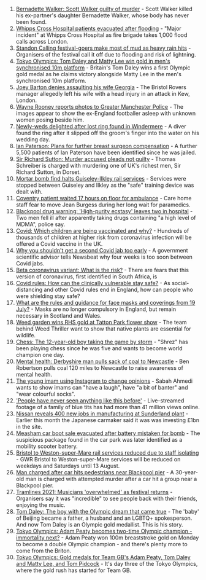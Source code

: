 1. [Bernadette Walker: Scott Walker guilty of murder](https://www.bbc.co.uk/news/uk-england-cambridgeshire-57931813) - Scott Walker killed his ex-partner's daughter Bernadette Walker, whose body has never been found.
2. [Whipps Cross Hospital patients evacuated after flooding](https://www.bbc.co.uk/news/uk-england-london-57971381) - "Major incident" at Whipps Cross Hospital as fire brigade takes 1,000 flood calls across London.
3. [Standon Calling festival-goers make most of mud as heavy rain hits](https://www.bbc.co.uk/news/uk-england-beds-bucks-herts-57969974) - Organisers of the festival call it off due to flooding and risk of lightning.
4. [Tokyo Olympics: Tom Daley and Matty Lee win gold in men's synchronised 10m platform](https://www.bbc.co.uk/sport/olympics/57966599) - Britain's Tom Daley wins a first Olympic gold medal as he claims victory alongside Matty Lee in the men's synchronised 10m platform.
5. [Joey Barton denies assaulting his wife Georgia](https://www.bbc.co.uk/news/uk-england-bristol-57969765) - The Bristol Rovers manager allegedly left his wife with a head injury in an attack in Kew, London.
6. [Wayne Rooney reports photos to Greater Manchester Police](https://www.bbc.co.uk/news/uk-england-manchester-57970044) - The images appear to show the ex-England footballer asleep with unknown women posing beside him.
7. [Newly-weds delighted after lost ring found in Windermere](https://www.bbc.co.uk/news/uk-england-cumbria-57969093) - A diver found the ring after it slipped off the groom's finger into the water on his wedding day.
8. [Ian Paterson: Plans for further breast surgeon compensation](https://www.bbc.co.uk/news/uk-england-birmingham-57967899) - A further 5,500 patients of Ian Paterson have been identified since he was jailed.
9. [Sir Richard Sutton: Murder accused pleads not guilty](https://www.bbc.co.uk/news/uk-england-dorset-57969536) - Thomas Schreiber is charged with murdering one of UK's richest men, Sir Richard Sutton, in Dorset.
10. [Mortar bomb find halts Guiseley-Ilkley rail services](https://www.bbc.co.uk/news/uk-england-leeds-57971329) - Services were stopped between Guiseley and Ilkley as the "safe" training device was dealt with.
11. [Coventry patient waited 17 hours on floor for ambulance](https://www.bbc.co.uk/news/uk-england-coventry-warwickshire-57967567) - Care home staff fear to move Jean Burgess during her long wait for paramedics.
12. [Blackpool drug warning: 'High-purity ecstasy' leaves two in hospital](https://www.bbc.co.uk/news/uk-england-lancashire-57967324) - Two men fell ill after apparently taking drugs containing "a high level of MDMA", police say.
13. [Covid: Which children are being vaccinated and why?](https://www.bbc.co.uk/news/health-57888429) - Hundreds of thousands of children at higher risk from coronavirus infection will be offered a Covid vaccine in the UK.
14. [Why you shouldn't get a second Covid jab too early](https://www.bbc.co.uk/news/newsbeat-57682233) - A government scientific advisor tells Newsbeat why four weeks is too soon between Covid jabs.
15. [Beta coronavirus variant: What is the risk?](https://www.bbc.co.uk/news/health-55534727) - There are fears that this version of coronavirus, first identified in South Africa, is
16. [Covid rules: How can the clinically vulnerable stay safe?](https://www.bbc.co.uk/news/health-51997151) - As social-distancing and other Covid rules end in England, how can people who were shielding stay safe?
17. [What are the rules and guidance for face masks and coverings from 19 July?](https://www.bbc.co.uk/news/health-51205344) - Masks are no longer compulsory in England, but remain necessary in Scotland and Wales.
18. [Weed garden wins RHS gold at Tatton Park flower show](https://www.bbc.co.uk/news/uk-england-manchester-57961460) - The team behind Weed Thriller want to show that native plants are essential for wildlife.
19. [Chess: The 12-year-old boy taking the game by storm](https://www.bbc.co.uk/news/uk-england-london-57919082) - "Shrez" has been playing chess since he was five and wants to become world champion one day.
20. [Mental health: Derbyshire man pulls sack of coal to Newcastle](https://www.bbc.co.uk/news/uk-england-derbyshire-57915879) - Ben Robertson pulls coal 120 miles to Newcastle to raise awareness of mental health.
21. [The young imam using Instagram to change opinions](https://www.bbc.co.uk/news/uk-england-manchester-57946493) - Sabah Ahmedi wants to show imams can "have a laugh", have "a bit of banter" and "wear colourful socks".
22. ['People have never seen anything like this before'](https://www.bbc.co.uk/news/uk-england-leicestershire-57836610) - Live-streamed footage of a family of blue tits has had more than 41 million views online.
23. [Nissan reveals 400 new jobs in manufacturing at Sunderland plant](https://www.bbc.co.uk/news/uk-england-tyne-57962364) - Earlier this month the Japanese carmaker said it was was investing £1bn in the site.
24. [Measham car boot sale evacuated after battery mistaken for bomb](https://www.bbc.co.uk/news/uk-england-leicestershire-57970384) - The suspicious package found in the car park was later identified as a mobility scooter battery.
25. [Bristol to Weston-super-Mare rail services reduced due to staff isolating](https://www.bbc.co.uk/news/uk-england-somerset-57940377) - GWR Bristol to Weston-super-Mare services will be reduced on weekdays and Saturdays until 13 August.
26. [Man charged after car hits pedestrians near Blackpool pier](https://www.bbc.co.uk/news/uk-england-lancashire-57967317) - A 30-year-old man is charged with attempted murder after a car hit a group near a Blackpool pier.
27. [Tramlines 2021: Musicians 'overwhelmed' as festival returns](https://www.bbc.co.uk/news/uk-england-south-yorkshire-57968341) - Organisers say it was "incredible" to see people back with their friends, enjoying the music.
28. [Tom Daley: The boy with the Olympic dream that came true](https://www.bbc.co.uk/sport/olympics/57968119) - The 'baby' of Beijing became a father, a husband and an LGBTQ+ spokesperson. And now Tom Daley is an Olympic gold medallist. This is his story.
29. [Tokyo Olympics: Adam Peaty becomes two-time Olympic champion - immortality next?](https://www.bbc.co.uk/sport/olympics/57968850) - Adam Peaty won 100m breaststroke gold on Monday to become a double Olympic champion - and there's plenty more to come from the Briton.
30. [Tokyo Olympics: Gold medals for Team GB's Adam Peaty, Tom Daley and Matty Lee, and Tom Pidcock](https://www.bbc.co.uk/sport/olympics/57968233) - It's day three of the Tokyo Olympics, where the gold rush has started for Team GB.
